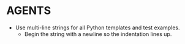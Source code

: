 # AGENTS

- Use multi-line strings for all Python templates and test examples.
  - Begin the string with a newline so the indentation lines up.
